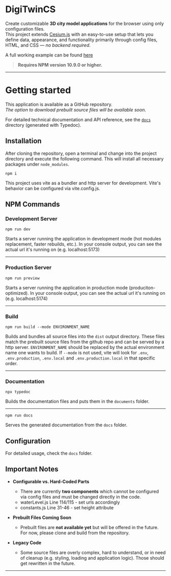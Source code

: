 # DigiTwinCS

Create customizable **3D city model applications** for the browser using only configuration files.  
This project extends [Cesium.js](https://github.com/CesiumGS/cesium) with an easy-to-use setup that lets you define data, appearance, and functionality primarily through config files, HTML, and CSS — _no backend required_.

A full working example can be found [here](https://geo.gelsenkirchen.de/3dstadtmodell/standardmodell/index.html)

> **Requires NPM version 10.9.0 or higher.**

---

# Getting started

This application is available as a GitHub repository.  
_The option to download prebuilt source files will be available soon._

For detailed technical documentation and API reference, see the [`docs`](./docs/) directory (generated with Typedoc).

## Installation

After cloning the repository, open a terminal and change into the project directory and execute the following command. This will install all necessary packages under `node_modules`.

```
npm i
```

This project uses vite as a bundler and http server for development. Vite's behavior can be configured via vite.config.js.

## NPM Commands

### Development Server

```
npm run dev
```

Starts a server running the application in development mode (hot modules replacement, faster rebuilds, etc.). In your console output, you can see the actual url it's running on (e.g. localhost:5173)

---

### Production Server

```
npm run preview
```

Starts a server running the application in production mode (produciton-optimized). In your console output, you can see the actual url it's running on (e.g. localhost:5174)

---

### Build

```
npm run build --mode ENVIRONMENT_NAME
```

Builds and bundles all source files into the `dist` output directory. These files match the prebuilt source files from the github repo and can be served by a http server. `ENVIRONMENT_NAME` should be replaced by the actual environment name one wants to build. If `--mode` is not used, vite will look for `.env`, `.env.production`, `.env.local` and `.env.production.local` in that specific order.

---

### Documentation

```
npx typedoc
```

Builds the documentation files and puts them in the `documents` folder.

---

```
npm run docs
```

Serves the generated documentation from the `docs` folder.

## Configuration

For detailed usage, check the `docs` folder.

## Important Notes

- **Configurable vs. Hard-Coded Parts**

    - There are currently **two components** which cannot be configured via config files and must be changed directly in the code.
    - waterLevel.js Line 114/115 - set urls accordingly
    - constants.js Line 31-46 - set height attribute

- **Prebuilt Files Coming Soon**

    - Prebuilt files are **not available yet** but will be offered in the future.  
      For now, please clone and build from the repository.

- **Legacy Code**

    - Some source files are overly complex, hard to understand, or in need of cleanup (e.g. styling, loading and application logic). Those should get rewritten in the future.

---
